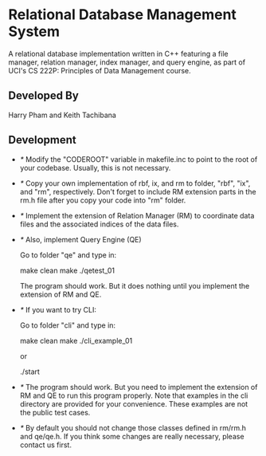 # Relational Database Management System
A relational database implementation written in C++ featuring a file manager, relation manager, index manager, and query engine, as part of UCI's CS 222P: Principles of Data Management course.
## Developed By
Harry Pham and Keith Tachibana
## Development
- _*_ Modify the "CODEROOT" variable in makefile.inc to point to the root of your codebase. Usually, this is not necessary.

- _*_ Copy your own implementation of rbf, ix, and rm to folder, "rbf", "ix", and "rm", respectively.
  Don't forget to include RM extension parts in the rm.h file after you copy your code into "rm" folder.
  
- _*_ Implement the extension of Relation Manager (RM) to coordinate data files and the associated indices of the data files.

- _*_ Also, implement Query Engine (QE)

   Go to folder "qe" and type in:

    make clean
    make
    ./qetest_01

   The program should work. But it does nothing until you implement the extension of RM and QE.

- _*_ If you want to try CLI:

   Go to folder "cli" and type in:
   
   make clean
   make
   ./cli_example_01
   
   or
   
   ./start
   
- _*_ The program should work. But you need to implement the extension of RM and QE to run this program properly. Note that examples in the cli directory are provided for your convenience. These examples are not the public test cases.

- _*_ By default you should not change those classes defined in rm/rm.h and qe/qe.h. If you think some changes are really necessary, please contact us first.
